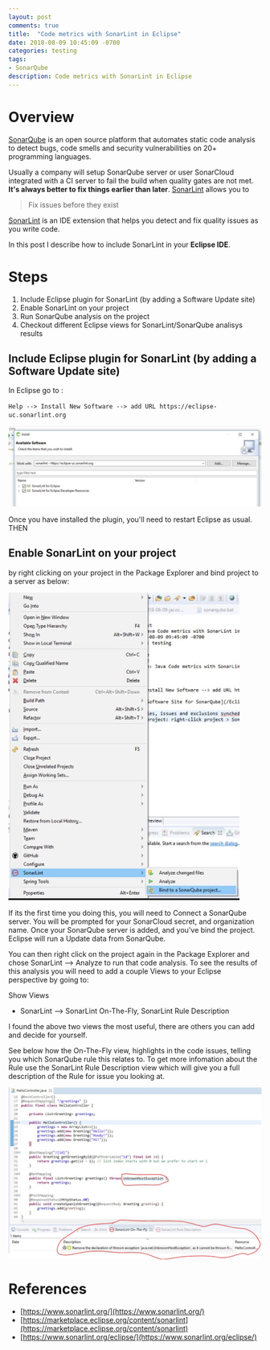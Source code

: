 ```yaml
---
layout: post
comments: true
title:  "Code metrics with SonarLint in Eclipse"
date: 2018-08-09 10:45:09 -0700
categories: testing
tags: 
- SonarQube
description: Code metrics with SonarLint in Eclipse
---
```


# Overview

[SonarQube](https://www.sonarqube.org/about/) is an open source platform that automates static code analysis to detect bugs, code smells and security vulnerabilities on 20+ programming languages. 

Usually a company will setup SonarQube server or user SonarCloud integrated with a CI server to fail the build when quality gates are not met. **It's always better to fix things earlier than later**. [SonarLint](https://www.sonarlint.org/) allows you to
> Fix issues before they exist

[SonarLint](https://www.sonarlint.org/) is an IDE extension that helps you detect and fix quality issues as you write code. 

In this post I describe how to include SonarLint in your **Eclipse IDE**. 

# Steps 

1. Include Eclipse plugin for SonarLint (by adding a Software Update site) 
2. Enable SonarLint on your project
3. Run SonarQube analysis on the project
4. Checkout different Eclipse views for SonarLint/SonarQube analisys results

## Include Eclipse plugin for SonarLint (by adding a Software Update site) 

In Eclipse go to : 

`Help --> Install New Software --> add URL https://eclipse-uc.sonarlint.org`

![Eclipse Software Site for SonarQube](/assets/images/testing/EclipseSoftwareSite_SonarQube.JPG)

Once you have installed the plugin, you'll need to restart Eclipse as usual. THEN 

## Enable SonarLint on your project

by right clicking on your project in the Package Explorer and bind project to a server as below: 

![Eclipse Enable SonarQube on Project](/assets/images/testing/EclipseEnable_SonarQube.JPG)

If its the first time you doing this, you will need to Connect a SonarQube server. You will be prompted for your SonarCloud secret, and organization name. 
Once your SonarQube server is added, and you've bind the project. Eclipse will run a Update data from SonarQube. 

You can then right click on the project again in the Package Explorer and chose SonarLint --> Analyze to run that code analysis. 
To see the results of this analysis you will need to add a couple Views to your Eclipse perspective by going to: 

Show Views
- SonarLint --> SonarLint On-The-Fly, SonarLint Rule Description 

I found the above two views the most useful, there are others you can add and decide for yourself. 

See below how the On-The-Fly view, highlights in the code issues, telling you which SonarQube rule this relates to. To get more infomation about the Rule use the SonarLint Rule Description view which will give you a full description of the Rule for issue you looking at. 

![Eclipse Enable SonarQube on Project](/assets/images/testing/EclipseViews_SonarQube.JPG)

# References
- [https://www.sonarlint.org/](https://www.sonarlint.org/)
- [https://marketplace.eclipse.org/content/sonarlint](https://marketplace.eclipse.org/content/sonarlint)
- [https://www.sonarlint.org/eclipse/](https://www.sonarlint.org/eclipse/)

